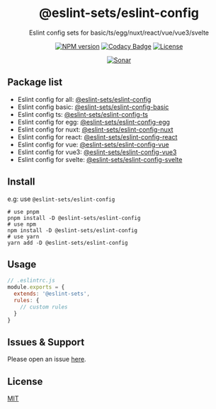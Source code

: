 <div style="text-align: center;" align="center">

# @eslint-sets/eslint-config

Eslint config sets for basic/ts/egg/nuxt/react/vue/vue3/svelte

[![NPM version][npm-image]][npm-url]
[![Codacy Badge][codacy-image]][codacy-url]
[![License][license-image]][license-url]

[![Sonar][sonar-image]][sonar-url]

</div>

## Package list

- Eslint config for all: [@eslint-sets/eslint-config](https://github.com/saqqdy/eslint-sets/tree/master/packages/all)
- Eslint config basic: [@eslint-sets/eslint-config-basic](https://github.com/saqqdy/eslint-sets/tree/master/packages/basic)
- Eslint config ts: [@eslint-sets/eslint-config-ts](https://github.com/saqqdy/eslint-sets/tree/master/packages/ts)
- Eslint config for egg: [@eslint-sets/eslint-config-egg](https://github.com/saqqdy/eslint-sets/tree/master/packages/egg)
- Eslint config for nuxt: [@eslint-sets/eslint-config-nuxt](https://github.com/saqqdy/eslint-sets/tree/master/packages/nuxt)
- Eslint config for react: [@eslint-sets/eslint-config-react](https://github.com/saqqdy/eslint-sets/tree/master/packages/react)
- Eslint config for vue: [@eslint-sets/eslint-config-vue](https://github.com/saqqdy/eslint-sets/tree/master/packages/vue)
- Eslint config for vue3: [@eslint-sets/eslint-config-vue3](https://github.com/saqqdy/eslint-sets/tree/master/packages/vue3)
- Eslint config for svelte: [@eslint-sets/eslint-config-svelte](https://github.com/saqqdy/eslint-sets/tree/master/packages/svelte)

## Install

e.g: use `@eslint-sets/eslint-config`

```shell
# use pnpm
pnpm install -D @eslint-sets/eslint-config
# use npm
npm install -D @eslint-sets/eslint-config
# use yarn
yarn add -D @eslint-sets/eslint-config
```

## Usage

```js
// .eslintrc.js
module.exports = {
  extends: '@eslint-sets',
  rules: {
    // custom rules
  }
}
```

## Issues & Support

Please open an issue [here](https://github.com/saqqdy/eslint-sets/issues).

## License

[MIT](LICENSE)

[npm-image]: https://img.shields.io/npm/v/@eslint-sets/monorepo.svg?style=flat-square
[npm-url]: https://npmjs.org/package/@eslint-sets/monorepo
[codacy-image]: https://app.codacy.com/project/badge/Grade/f70d4880e4ad4f40aa970eb9ee9d0696
[codacy-url]: https://www.codacy.com/gh/saqqdy/@eslint-sets/monorepo/dashboard?utm_source=github.com&utm_medium=referral&utm_content=saqqdy/@eslint-sets/monorepo&utm_campaign=Badge_Grade
[license-image]: https://img.shields.io/badge/License-MIT-blue.svg
[license-url]: LICENSE
[sonar-image]: https://sonarcloud.io/api/project_badges/quality_gate?project=saqqdy_eslint-sets
[sonar-url]: https://sonarcloud.io/dashboard?id=saqqdy_eslint-sets
